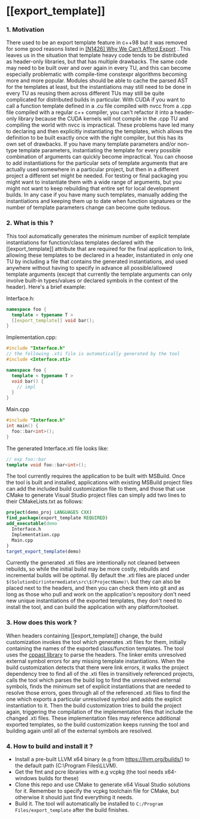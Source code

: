 # [[export_template]]

### 1. Motivation

There used to be an export template feature in c++98 but it was removed for some good reasons listed in [[N1426] Why We Can’t Afford Export](http://www.open-std.org/jtc1/sc22/wg21/docs/papers/2003/n1426.pdf) . This leaves us in the situation that template heavy code tends to be distributed as header-only libraries, but that has multiple drawbacks. The same code may need to be built over and over again in every TU, and this can become especially problematic with compile-time constexpr algorithms becoming more and more popular. Modules should be able to cache the parsed AST for the templates at least, but the instantiations may still need to be done in every TU as reusing them across different TUs may still be quite complicated for distributed builds in particular. With CUDA if you want to call a function template defined in a .cu file compiled with nvcc from a .cpp file compiled with a regular c++ compiler, you can't refactor it into a header-only library because the CUDA kernels will not compile in the .cpp TU and compiling the world with nvcc is impractical. These problems have led many to declaring and then explicitly instantiating the templates, which allows the definition to be built exactly once with the right compiler, but this has its own set of drawbacks. If you have many template parameters and/or non-type template parameters, instantiating the template for every possible combination of arguments can quickly become impractical. You can choose to add instantiations for the particular sets of template arguments that are actually used somewhere in a particular project, but then in a different project a different set might be needed. For testing or final packaging you might want to instantiate them with a wide range of arguments, but you might not want to keep rebuilding that entire set for local development builds. In any case if you have many such templates, manually adding the instantiations and keeping them up to date when function signatures or the number of template parameters change can become quite tedious.

### 2. What is this ?

This tool automatically generates the minimum number of explicit template instantiations for function/class templates declared with the [[export_template]] attribute that are required for the final application to link, allowing these templates to be declared in a header, instantiated in only one TU by including a file that contains the generated instantiations, and used anywhere without having to specify in advance all possible/allowed template arguments (except that currently the template arguments can only involve built-in types/values or declared symbols in the context of the header). Here's a brief example:

Interface.h:
```c++
namespace foo {
  template < typename T >
  [[export_template]] void bar();
}
```

Implementation.cpp:
```c++
#include "Interface.h"
// the following .xti file is automatically generated by the tool
#include <Interface.xti>

namespace foo {
  template < typename T >
  void bar() {
    // impl
  }
}
```

Main.cpp
```c++
#include "Interface.h"
int main() {
  foo::bar<int>();
}
```

The generated Interface.xti file looks like:
```c++
// exp foo::bar
template void foo::bar<int>();
```

The tool currently requires the application to be built with MSBuild. Once the tool is built and installed, applications with existing MSBuild project files can add the included build customization file to them, and those that use CMake to generate Visual Studio project files can simply add two lines to their CMakeLists.txt as follows:
```cmake
project(demo_proj LANGUAGES CXX)
find_package(export_template REQUIRED)
add_executable(demo
  Interface.h
  Implementation.cpp
  Main.cpp
)
target_export_template(demo)
```

Currently the generated .xti files are intentionally not cleaned between rebuilds, so while the initial build may be more costly, rebuilds and incremental builds will be optimal. By default the .xti files are placed under `$(SolutionDir)intermediate\src\$(ProjectName)\` but they can also be placed next to the headers, and then you can check them into git and as long as those who pull and work on the application's repository don't need new unique instantiations of the exported templates, they don't need to install the tool, and can build the application with any platform/toolset.

### 3. How does this work ?

When headers containing [[export_template]] change, the build customization invokes the tool which generates .xti files for them, initially containing the names of the exported class/function templates. The tool uses the [cppast library](https://github.com/foonathan/cppast) to parse the headers. The linker emits unresolved external symbol errors for any missing template instantiations. When the build customization detects that there were link errors, it walks the project dependency tree to find all of the .xti files in transitively referenced projects, calls the tool which parses the build log to find the unresolved external symbols, finds the minimum set of explicit instantiations that are needed to resolve those errors, goes through all of the referenced .xti files to find the one which exports a particular unresolved symbol and adds the explicit instantiation to it. Then the build customization tries to build the project again, triggering the compilation of the implementation files that include the changed .xti files. These implementation files may reference additional exported templates, so the build customization keeps running the tool and building again until all of the external symbols are resolved.

### 4. How to build and install it ?

- Install a pre-built LLVM x64 binary (e.g from https://llvm.org/builds/) to the default path (C:\Program Files\LLVM).
- Get the fmt and pcre libraries with e.g vcpkg (the tool needs x64-windows builds for these)
- Clone this repo and use CMake to generate x64 Visual Studio solutions for it. Remember to specify the vcpkg toolchain file for CMake, but otherwise it should just find everything it needs.
- Build it. The tool will automatically be installed to `C:/Program Files/export_template` after the build finishes.
